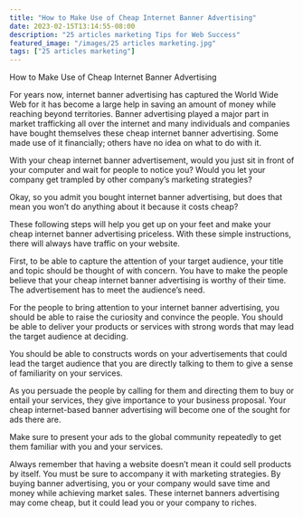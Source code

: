 ```yaml
---
title: "How to Make Use of Cheap Internet Banner Advertising"
date: 2023-02-15T13:14:55-08:00
description: "25 articles marketing Tips for Web Success"
featured_image: "/images/25 articles marketing.jpg"
tags: ["25 articles marketing"]
---
```


How to Make Use of Cheap Internet Banner Advertising


For years now, internet banner advertising has captured the World Wide Web for it has become a large help in saving an amount of money while reaching beyond territories. Banner advertising played a major part in market trafficking all over the internet and many individuals and companies have bought themselves these cheap internet banner advertising. Some made use of it financially; others have no idea on what to do with it. 

With your cheap internet banner advertisement, would you just sit in front of your computer and wait for people to notice you? Would you let your company get trampled by other company’s marketing strategies? 

Okay, so you admit you bought internet banner advertising, but does that mean you won’t do anything about it because it costs cheap?

These following steps will help you get up on your feet and make your cheap internet banner advertising priceless. With these simple instructions, there will always have traffic on your website. 

First, to be able to capture the attention of your target audience, your title and topic should be thought of with concern.  You have to make the people believe that your cheap internet banner advertising is worthy of their time. The advertisement has to meet the audience’s need. 

For the people to bring attention to your internet banner advertising, you should be able to raise the curiosity and convince the people. You should be able to deliver your products or services with strong words that may lead the target audience at deciding.

You should be able to constructs words on your advertisements that could lead the target audience that you are directly talking to them to give a sense of familiarity on your services. 

As you persuade the people by calling for them and directing them to buy or entail your services, they give importance to your business proposal. Your cheap internet-based banner advertising will become one of the sought for ads there are. 

Make sure to present your ads to the global community repeatedly to get them familiar with you and your services. 

Always remember that having a website doesn’t mean it could sell products by itself.  You must be sure to accompany it with marketing strategies. By buying banner advertising, you or your company would save time and money while achieving market sales.  These internet banners advertising may come cheap, but it could lead you or your company to riches. 







